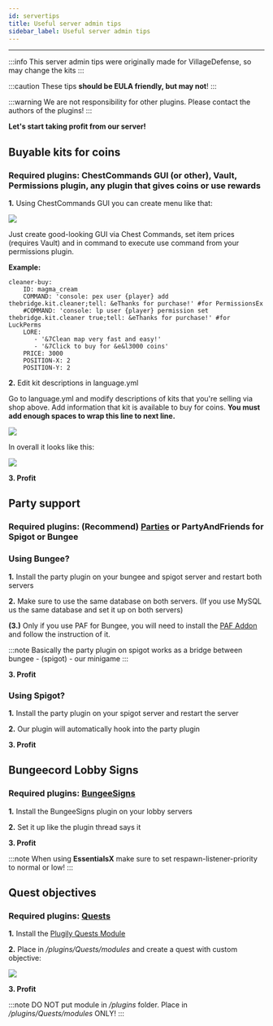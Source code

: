 ```yaml
---
id: servertips
title: Useful server admin tips
sidebar_label: Useful server admin tips
---
```

---

:::info
This server admin tips were originally made for VillageDefense, so may change the kits
:::

:::caution
These tips **should be EULA friendly, but may not**!
:::

:::warning
We are not responsibility for other plugins. Please contact the authors of the plugins!
:::

 **Let's start taking profit from our server!**

## Buyable kits for coins

### **Required plugins:** ChestCommands GUI \(or other\), Vault, Permissions plugin, any plugin that gives coins or use rewards

**1.** Using ChestCommands GUI you can create menu like that: 

![](https://i.imgur.com/hl8E7nj.png)

Just create good-looking GUI via Chest Commands, set item prices \(requires Vault\) and in command to execute use command from your permissions plugin.

**Example:**

```text
cleaner-buy:
    ID: magma_cream
    COMMAND: 'console: pex user {player} add thebridge.kit.cleaner;tell: &eThanks for purchase!' #for PermissionsEx
    #COMMAND: 'console: lp user {player} permission set thebridge.kit.cleaner true;tell: &eThanks for purchase!' #for LuckPerms
    LORE:
       - '&7Clean map very fast and easy!'
       - '&7Click to buy for &e&l3000 coins'
    PRICE: 3000
    POSITION-X: 2
    POSITION-Y: 2
```

**2.** Edit kit descriptions in language.yml

Go to language.yml and modify descriptions of kits that you're selling via shop above. Add information that kit is available to buy for coins. **You must add enough spaces to wrap this line to next line.** 

![](https://i.imgur.com/ALkgKO9.png)

In overall it looks like this:

![](https://i.imgur.com/hYFpLtK.png)

**3. Profit**

## Party support

### **Required plugins:** (Recommend) [Parties](https://www.spigotmc.org/resources/3709/) or PartyAndFriends for Spigot or Bungee

### Using Bungee?

**1.** Install the party plugin on your bungee and spigot server and restart both servers

**2.** Make sure to use the same database on both servers. (If you use MySQL us the same database and set it up on both servers)

**(3.)** Only if you use PAF for Bungee, you will need to install the [PAF Addon](https://www.spigotmc.org/resources/39751/) and follow the instruction of it.

:::note
Basically the party plugin on spigot works as a bridge between bungee - (spigot) - our minigame
:::

**3. Profit**

### Using Spigot?

**1.** Install the party plugin on your spigot server and restart the server

**2.** Our plugin will automatically hook into the party plugin

**3. Profit**


## Bungeecord Lobby Signs

### **Required plugins:** [BungeeSigns](https://www.spigotmc.org/resources/37220/)

**1.** Install the BungeeSigns plugin on your lobby servers

**2.** Set it up like the plugin thread says it

**3. Profit**

:::note
When using **EssentialsX** make sure to set respawn-listener-priority to normal or low!
:::

## Quest objectives

### **Required plugins:** [Quests](https://www.spigotmc.org/resources/quests.3711/)

**1.** Install the [Plugily Quests Module](https://www.spigotmc.org/resources/plugily-quests-module.99817/)

**2.** Place in _/plugins/Quests/modules_ and create a quest with custom objective:

![](https://i.imgur.com/FFzavvE.png)

**3. Profit**

:::note
DO NOT put module in _/plugins_ folder. Place in _/plugins/Quests/modules_ ONLY!
:::
